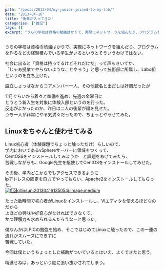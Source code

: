 ```yaml
---
path: "/posts/2013/04/my-junior-joined-to-my-lab/"
date: "2013-04-16"
title: "後輩が入ってきた"
categories: ["雑記"]
tags: []
excerpt: "うちの学校は資格の勉強ばかりで、実際にネットワークを組んだり、プログラムを作るなどの経験積んでいる学生がいるというとそういうわけではない。  社会に出る..."
---
```


うちの学校は資格の勉強ばかりで、実際にネットワークを組んだり、プログラムを作るなどの経験積んでいる学生がいるというとそういうわけではない。 

社会に出ると「資格は持ってるけどそれだけだ」って声もきいてか、  
「じゃあ授業でやらないようなことやろう」と思って技術部に所属し、Labo組というのを立ち上げた。

設立しょっぱなからコアメンバー一人、その他数名と出だしは好調だったが  

11月ぐらいから着々と準備を進め、先週の金曜日に  
とうとう新入生を対象に体験入部というのを行った。  
反応がよかったのか、昨日は二人の後輩が顔を見せた。  
うち一人が非常にやる気満々だったので、ちょっとやらせてみた。  

## Linuxをちゃんと使わせてみる

Linux初心者（体験課題でちょっと触っただけ）らしいので、  
学内においてあるvSphereサーバーに領域をつくって、  
CentOS6をインストールしてみようか　と課題をあげてみたら、  
苦戦しながらも、Google先生を駆使してCentOSをインストールしてみせた。  

その後、学内どこからでもアクセスできるように  
ipアドレスの固定を自力でやってもらい、Apache2をインストールしてもらった。  
[![f:id:killinsun:20130416135054j:image:medium](https://cdn-ak.f.st-hatena.com/images/fotolife/k/killinsun/20130416/20130416135054_120.jpg "f:id:killinsun:20130416135054j:image:medium")](http://f.hatena.ne.jp/killinsun/20130416135054)  

たった数時間で初心者がLinuxをインストールし、Viエディタを使えるほどなのだから  
よほどの興味や好奇心がなければできなくて、  
かつ理解力も求められるんだろうなーと思った。  

僕なんかはLPICの勉強を始め、そこではじめてLinuxに触ったので、この一連の流れがスムーズにできずに  
苦戦していた。  

今回は僕というちょっとした補助がついているとはいえ、よくできたと思う。  

精進せねば、あっという間に追い抜かされてしまう。</div>